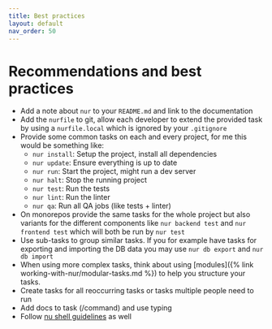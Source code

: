 ```yaml
---
title: Best practices
layout: default
nav_order: 50
---
```


# Recommendations and best practices

* Add a note about `nur` to your `README.md` and link to the documentation
* Add the `nurfile` to git, allow each developer to extend the provided task by using a `nurfile.local` which
  is ignored by your `.gitignore`
* Provide some common tasks on each and every project, for me this would be something like:
    - `nur install`: Setup the project, install all dependencies
    - `nur update`: Ensure everything is up to date
    - `nur run`: Start the project, might run a dev server
    - `nur halt`: Stop the running project
    - `nur test`: Run the tests
    - `nur lint`: Run the linter
    - `nur qa`: Run all QA jobs (like tests + linter)
* On monorepos provide the same tasks for the whole project but also variants for the different components like
  `nur backend test` and `nur frontend test` which will both be run by `nur test`
* Use sub-tasks to group similar tasks. If you for example have tasks for exporting and importing the DB data
  you may use `nur db export` and `nur db import`
* When using more complex tasks, think about using [modules]({% link working-with-nur/modular-tasks.md %}) to
  help you structure your tasks.
* Create tasks for all reoccurring tasks or tasks multiple people need to run
* Add docs to task (/command) and use typing
* Follow [nu shell guidelines](https://www.nushell.sh/book/style_guide.html) as well
